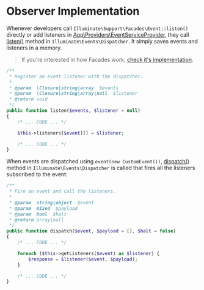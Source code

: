 # Observer Implementation

Whenever developers call `Illuminate\Support\Facades\Event::listen()` directly or add listeners in [App\Providers\EventServiceProvider](https://github.com/laravel/laravel/blob/5138bc36dbc884098ea68942e805b2267e7a627f/app/Providers/EventServiceProvider.php), they call [listen()](https://github.com/laravel/framework/blob/5cc435df7a99231b1504f100c9f55e44a08bd210/src/Illuminate/Events/Dispatcher.php#L70) method in `Illuminate\Events\Dispatcher`. It simply saves events and listeners in a memory.

> If you're interested in how Facades work, [check it's implementation](/structural/facade/IMPLEMENTATION.md).

```php
/**
 * Register an event listener with the dispatcher.
 *
 * @param  \Closure|string|array  $events
 * @param  \Closure|string|array|null  $listener
 * @return void
 */
public function listen($events, $listener = null)
{
    /* ... CODE ... */

    $this->listeners[$event][] = $listener;

    /* ... CODE ... */
}
```

When events are dispatched using `event(new CustomEvent())`, [dispatch()](https://github.com/laravel/framework/blob/5cc435df7a99231b1504f100c9f55e44a08bd210/src/Illuminate/Events/Dispatcher.php#L225) method in `Illuminate\Events\Dispatcher` is called that fires all the listeners subscribed to the event:

```php
/**
 * Fire an event and call the listeners.
 *
 * @param  string|object  $event
 * @param  mixed  $payload
 * @param  bool  $halt
 * @return array|null
 */
public function dispatch($event, $payload = [], $halt = false)
{
    /* ... CODE ... */

    foreach ($this->getListeners($event) as $listener) {
        $response = $listener($event, $payload);
    }

    /* ... CODE ... */
}
```
